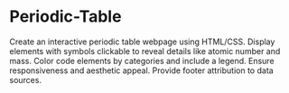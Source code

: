 # Periodic-Table
Create an interactive periodic table webpage using HTML/CSS. Display elements with symbols clickable to reveal details like atomic number and mass. Color code elements by categories and include a legend. Ensure responsiveness and aesthetic appeal. Provide footer attribution to data sources.
